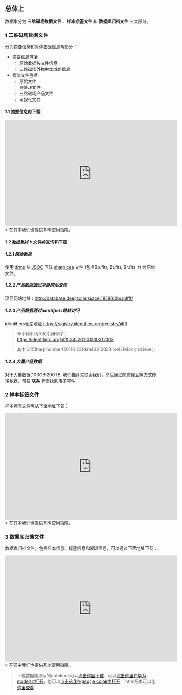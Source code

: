 



## 总体上

数据集分为 **三维磁场数据文件** 、**样本标签文件** 和 **数据库归档文件** 三大部分。

### 1 三维磁场数据文件

分为摘要信息和具体数据信息两部分：

+ 摘要信息包括
    + 原始数据头文件信息
    + 三维磁场外推中生成的信息
+ 具体文件包括
    + 原始文件
    + 预处理文件
    + 三维磁场产品文件
    + 可视化文件

#### 1.1 摘要信息的下载
<iframe src="https://widgets.figshare.com/articles/21760598/embed?show_title=1" width="568" height="351" allowfullscreen frameborder="0"></iframe>
> 在其中我们也提供基本使用指南。

#### 1.2 数据集样本文件的查询和下载

##### 1.2.1 原始数据
使用 [drms](https://github.com/mbobra/SHARPs) 从 [JSOC](http://jsoc.stanford.edu) 下载 [sharp cea](http://jsoc.stanford.edu/doc/data/hmi/sharp/sharp.htm) 文件 (包括Bp.fits, Bt.fits, Br.fits) 作为原始文件。


##### 1.2.2 产品数据通过项目网站查询

项目网站地址：http://database.deepsolar.space:18080/dbs/nlfff/

##### 1.2.3 产品数据通过identifiers跳转访问

identifiers仓库地址 <https://registry.identifiers.org/registry/nlfff>

> 单个样本访问和引用例子：<https://identifiers.org/nlfff:345201101230312003>

> 其中 345(harp number)20110123(date)031200(time)3(Max grid level).

##### 1.2.4 大量产品数据

对于大量数据(100GB-200TB) 我们推荐先联系我们，然后通过邮寄硬盘等方式传递数据。可在 **联系** 页面找到电子邮件。




### 2 样本标签文件

样本标签文件可从下面地址下载：

<iframe src="https://widgets.figshare.com/articles/21760637/embed?show_title=1" width="568" height="351" allowfullscreen frameborder="0"></iframe>
> 在其中我们也提供基本使用指南。



### 3 数据库归档文件

数据库归档文件，包括样本信息、标签信息和耀斑信息，可以通过下面地址下载：
<iframe src="https://widgets.figshare.com/articles/21760658/embed?show_title=1" width="568" height="351" allowfullscreen frameborder="0"></iframe>
> 在其中我们也提供基本使用指南。


> 下载数据集演示的notebook可以[点击这里下载](https://github.com/deepsolar/pynlfff/blob/main/test/guide/Dataset_nlfff_and_pynlfff_base_use_zh.ipynb)，可以[点击这里在华为modelart打开](https://developer.huaweicloud.com/develop/aigallery/notebook/detail?id=f9e4f1ea-49a3-460b-abc9-41bbf82c0e0a)，也可以[点击这里在google colab中打开](https://colab.research.google.com/drive/1tbDwW0dr25txDv9L_SeepnRBbmHB2j9p?usp=sharing)， html版本可以在[这里查看](https://nlfff.dataset.deepsolar.space/zh/guide/Dataset_nlfff_and_pynlfff_base_use_zh.html)




